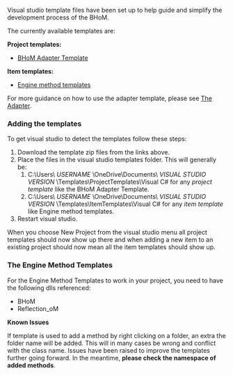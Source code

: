 Visual studio template files have been set up to help guide and simplify the development process of the BHoM.

The currently available templates are:

**Project templates:**
- [BHoM Adapter Template](https://github.com/BHoM/documentation/blob/master/templates/BHoM%20Adapter%20Template.zip)

**Item templates:**
- [Engine method templates](https://github.com/BHoM/documentation/tree/master/templates/Engine%20method%20templates)

For more guidance on how to use the adapter template, please see [The Adapter](https://github.com/BHoM/documentation/wiki/BH.Adapter-%E2%80%90-Linking-to-Commercial-Software#a-creating-a-new-software-toolkit-with-the-template).

### Adding the templates

To get visual studio to detect the templates follow these steps:

1. Download the template zip files from the links above.
1. Place the files in the visual studio templates folder. This will generally be:
   1. C:\Users\ _USERNAME_ \OneDrive\Documents\ _VISUAL STUDIO VERSION_ \Templates\ProjectTemplates\Visual C# for any _project template_ like the BHoM Adapter Template.
   1. C:\Users\ _USERNAME_ \OneDrive\Documents\ _VISUAL STUDIO VERSION_ \Templates\ItemTemplates\Visual C# for any _item template_ like Engine method templates.
1. Restart visual studio.

When you choose New Project from the visual studio menu all project templates should now show up there and when adding a new item to an existing project should now mean all the item templates should show up.


### The Engine Method Templates

For the Engine Method Templates to work in your project, you need to have the following dlls referenced:
- BHoM
- Reflection_oM

**Known Issues**

If template is used to add a method by right clicking on a folder, an extra the folder name will be added. This will in many cases be wrong and conflict with the class name. Issues have been raised to improve the templates further going forward. In the meantime, **please check the namespace of added methods**.

